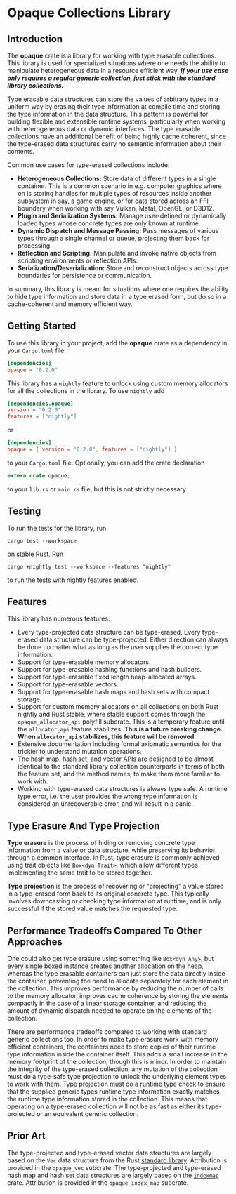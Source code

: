 # Opaque Collections Library

## Introduction

The **opaque** crate is a library for working with type erasable collections. This library is used for specialized 
situations where one needs the ability to manipulate heterogeneous data in a resource efficient way. ***If your use 
case only requires a regular generic collection, just stick with the standard library collections.***

Type erasable data structures can store the values of arbitrary types in a uniform way by erasing their type 
information at compile time and storing the type information in the data structure. This pattern is powerful for 
building flexible and extensible runtime systems, particularly when working with heterogeneous data or dynamic 
interfaces. The type erasable collections have an additional benefit of being highly cache coherent, since the 
type-erased data structures carry no semantic information about their contents.

Common use cases for type-erased collections include:

* **Heterogeneous Collections:** Store data of different types in a single container. This is a common scenario in e.g.
  computer graphics where on is storing handles for multiple types of resources inside another subsystem in say, a 
  game engine, or for data stored across an FFI boundary when working with say Vulkan, Metal, OpenGL, or D3D12.
* **Plugin and Serialization Systems:** Manage user-defined or dynamically loaded types whose concrete types are only 
  known at runtime.
* **Dynamic Dispatch and Message Passing:** Pass messages of various types through a single channel or queue, 
  projecting them back for processing.
* **Reflection and Scripting:** Manipulate and invoke native objects from scripting environments or reflection APIs.
* **Serialization/Deserialization:** Store and reconstruct objects across type boundaries for persistence or 
  communication.

In summary, this library is meant for situations where one requires the ability to hide type information and store data 
in a type erased form, but do so in a cache-coherent and memory efficient way.

## Getting Started

To use this library in your project, add the **opaque** crate as a dependency in your `Cargo.toml` file

```toml
[dependencies]
opaque = "0.2.0"
```

This library has a `nightly` feature to unlock using custom memory allocators for all the collections in the 
library. To use `nightly` add

```toml
[dependencies.opaque]
version = "0.2.0"
features = ["nightly"]
```

or 

```toml
[dependencies]
opaque = { version = "0.2.0", features = ["nightly"] }
```

to your `Cargo.toml` file. Optionally, you can add the crate declaration

```rust
extern crate opaque;
```

to your `lib.rs` or `main.rs` file, but this is not strictly necessary.

## Testing

To run the tests for the library, run

```
cargo test --workspace
```

on stable Rust. Run

```
cargo +nightly test --workspace --features "nightly" 
```

to run the tests with nightly features enabled.

## Features

This library has numerous features:

* Every type-projected data structure can be type-erased. Every type-erased data structure can be type-projected.
  Either direction can always be done no matter what as long as the user supplies the correct type information.
* Support for type-erasable memory allocators.
* Support for type-erasable hashing functions and hash builders.
* Support for type-erasable fixed length heap-allocated arrays.
* Support for type-erasable vectors.
* Support for type-erasable hash maps and hash sets with compact storage.
* Support for custom memory allocators on all collections on both Rust nightly and Rust stable, where stable support 
  comes through the `opaque_allocator_api` polyfill subcrate. This is a temporary feature until the `allocator_api` 
  feature stabilizes. **This is a future breaking change. When `allocator_api` stabilizes, this feature will be 
  removed**.
* Extensive documentation including formal axiomatic semantics for the trickier to understand mutation operations.
* The hash map, hash set, and vector APIs are designed to be almost identical to the standard library collection
  counterparts in terms of both the feature set, and the method names, to make them more familiar to work with.
* Working with type-erased data structures is always type safe. A runtime type error, i.e. the user provides the wrong
  type information is considered an unrecoverable error, and will result in a panic. 

## Type Erasure And Type Projection

**Type erasure** is the process of hiding or removing concrete type information from a value or data structure, while 
preserving its behavior through a common interface. In Rust, type erasure is commonly achieved using trait objects 
like `Box<dyn Trait>`, which allow different types implementing the same trait to be stored together.

**Type projection** is the process of recovering or “projecting” a value stored in a type-erased form back to its 
original concrete type. This typically involves downcasting or checking type information at runtime, and is only 
successful if the stored value matches the requested type.

## Performance Tradeoffs Compared To Other Approaches

One could also get type erasure using something like `Box<dyn Any>`, but every single boxed instance creates another 
allocation on the heap, whereas the type erasable containers can just store the data directly inside the container, 
preventing the need to allocate separately for each element in the collection. This improves performance by reducing 
the number of calls to the memory allocator, improves cache coherence by storing the elements compactly in the case of 
a linear storage container, and reducing the amount of dynamic dispatch needed to operate on the elements of the 
collection.

There are performance tradeoffs compared to working with standard generic collections too. In order to make type 
erasure work with memory efficient containers, the containers need to store copies of their runtime type information
inside the container itself. This adds a small increase in the memory footprint of the collection, though this is 
minor. In order to maintain the integrity of the type-erased collection, any mutation of the collection must do a 
type-safe type projection to unlock the underlying element types to work with them. Type projection must do a runtime
type check to ensure that the supplied generic types runtime type information exactly matches the runtime type
information stored in the collection. This means that operating on a type-erased collection will not be as fast as 
either its type-projected or an equivalent generic collection.

## Prior Art

The type-projected and type-erased vector data structures are largely based on the `Vec` data structure from the Rust 
[standard library](https://github.com/rust-lang/rust). Attribution is provided in the `opaque_vec` subcrate. The 
type-projected and type-erased hash map and hash set data structures are largely based on the 
[`indexmap`](https://github.com/indexmap-rs/indexmap) crate. Attribution is provided in the `opaque_index_map` subcrate.
